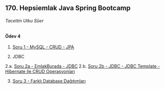 ##  170. Hepsiemlak Java Spring Bootcamp

###### Tacettin Utku Süer



#### Ödev 4

1. [Soru 1 - MySQL - CRUD - JPA](www.google.com)

2.  JDBC

   2.a. [Soru 2a - EmlakBurada - JDBC]()
   2.b. [Soru 2b - JDBC - JDBC Template - Hibernate ile CRUD Operasyonları]()

3. [Soru 3 - Farklı Database Dağıtımları]()


